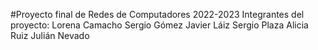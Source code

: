 #Proyecto final de Redes de Computadores 2022-2023
Integrantes del proyecto:
  Lorena Camacho
  Sergio Gómez
  Javier Láiz
  Sergio Plaza
  Alicia Ruiz
  Julián Nevado
